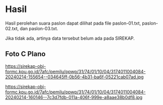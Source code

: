 # Hasil

Hasil perolehan suara paslon dapat dilihat pada file paslon-01.txt, paslon-02.txt, dan paslon-03.txt.

Jika tidak ada, artinya data tersebut belum ada pada SIREKAP.

## Foto C Plano

https://sirekap-obj-formc.kpu.go.id/7afc/pemilu/ppwp/31/74/01/10/04/3174011004084-20240214-155654--034645ff-0b56-4b31-ba6f-05221cab07ad.jpg

https://sirekap-obj-formc.kpu.go.id/7afc/pemilu/ppwp/31/74/01/10/04/3174011004084-20240214-160146--7c3d7fdb-011a-406f-999e-a8aae38b0df8.jpg
